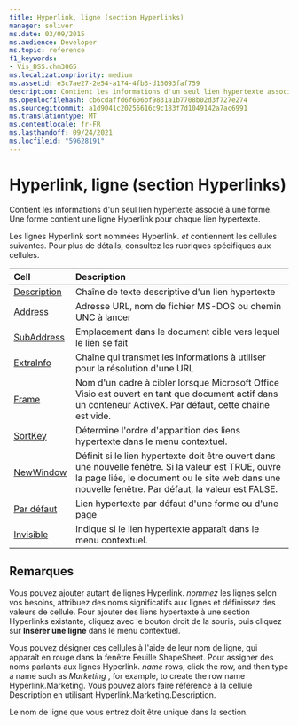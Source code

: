 ```yaml
---
title: Hyperlink, ligne (section Hyperlinks)
manager: soliver
ms.date: 03/09/2015
ms.audience: Developer
ms.topic: reference
f1_keywords:
- Vis_DSS.chm3065
ms.localizationpriority: medium
ms.assetid: e3c7ae27-2e54-a174-4fb3-d16093faf759
description: Contient les informations d'un seul lien hypertexte associé à une forme. Une forme contient une ligne Hyperlink pour chaque lien hypertexte.
ms.openlocfilehash: cb6cdaffd6f606bf9831a1b7708b02d3f727e274
ms.sourcegitcommit: a1d9041c20256616c9c183f7d1049142a7ac6991
ms.translationtype: MT
ms.contentlocale: fr-FR
ms.lasthandoff: 09/24/2021
ms.locfileid: "59628191"
---
```

# <a name="hyperlink-row-hyperlinks-section"></a>Hyperlink, ligne (section Hyperlinks)

Contient les informations d'un seul lien hypertexte associé à une forme. Une forme contient une ligne Hyperlink pour chaque lien hypertexte.
  
Les lignes Hyperlink sont nommées Hyperlink. *et*  contiennent les cellules suivantes. Pour plus de détails, consultez les rubriques spécifiques aux cellules. 
  
|**Cell**|**Description**|
|:-----|:-----|
|[Description](description-cell-hyperlinks-section.md) <br/> |Chaîne de texte descriptive d'un lien hypertexte  <br/> |
|[Address](address-cell-hyperlinks-section.md) <br/> |Adresse URL, nom de fichier MS-DOS ou chemin UNC à lancer  <br/> |
|[SubAddress](subaddress-cell-hyperlinks-section.md) <br/> |Emplacement dans le document cible vers lequel le lien se fait  <br/> |
|[ExtraInfo](extrainfo-cell-hyperlinks-section.md) <br/> |Chaîne qui transmet les informations à utiliser pour la résolution d'une URL  <br/> |
|[Frame](frame-cell-hyperlinks-section.md) <br/> |Nom d'un cadre à cibler lorsque Microsoft Office Visio est ouvert en tant que document actif dans un conteneur ActiveX. Par défaut, cette chaîne est vide.  <br/> |
|[SortKey](sortkey-cell-hyperlinks-section.md) <br/> |Détermine l'ordre d'apparition des liens hypertexte dans le menu contextuel.  <br/> |
|[NewWindow](newwindow-cell-hyperlinks-section.md) <br/> |Définit si le lien hypertexte doit être ouvert dans une nouvelle fenêtre. Si la valeur est TRUE, ouvre la page liée, le document ou le site web dans une nouvelle fenêtre. Par défaut, la valeur est FALSE.  <br/> |
|[Par défaut](default-cell-hyperlinks-section.md) <br/> |Lien hypertexte par défaut d'une forme ou d'une page  <br/> |
|[Invisible](invisible-cell-hyperlinks-section.md) <br/> |Indique si le lien hypertexte apparaît dans le menu contextuel.  <br/> |
   
## <a name="remarks"></a>Remarques

 Vous pouvez ajouter autant de lignes Hyperlink.  *nommez*  les lignes selon vos besoins, attribuez des noms significatifs aux lignes et définissez des valeurs de cellule. Pour ajouter des liens hypertexte à une section Hyperlinks existante, cliquez avec le bouton droit de la souris, puis cliquez sur **Insérer une ligne** dans le menu contextuel. 
  
Vous pouvez désigner ces cellules à l'aide de leur nom de ligne, qui apparaît en rouge dans la fenêtre Feuille ShapeSheet. Pour assigner des noms parlants aux lignes Hyperlink. *name*  rows, click the row, and then type a name such as  *Marketing*  , for example, to create the row name Hyperlink.Marketing. Vous pouvez alors faire référence à la cellule Description en utilisant Hyperlink.Marketing.Description. 
  
Le nom de ligne que vous entrez doit être unique dans la section.
  

